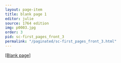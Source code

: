 ```yaml
---
layout: page-item
title: blank page 1
editor: julie
source: 1764 edition
img: p0003.jpg
order: 3
pid: sc-first_pages_front_3
permalink: "/paginated/sc-first_pages_front_3.html"
---
```



[[Blank page]]({{site.baseurl}}/images/{{page.img}})

